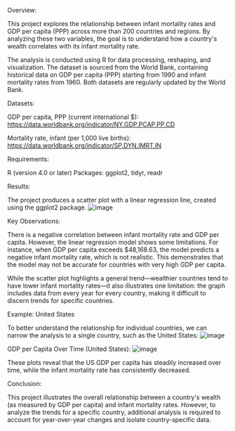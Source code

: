 Overview:

This project explores the relationship between infant mortality rates and GDP per capita (PPP) across more than 200 countries and regions. By analyzing these two variables, the goal is to understand how a country's wealth correlates with its infant mortality rate.

The analysis is conducted using R for data processing, reshaping, and visualization. The dataset is sourced from the World Bank, containing historical data on GDP per capita (PPP) starting from 1990 and infant mortality rates from 1960. Both datasets are regularly updated by the World Bank.

Datasets:

GDP per capita, PPP (current international $): https://data.worldbank.org/indicator/NY.GDP.PCAP.PP.CD

Mortality rate, infant (per 1,000 live births): https://data.worldbank.org/indicator/SP.DYN.IMRT.IN

Requirements:

R (version 4.0 or later)
Packages: ggplot2, tidyr, readr

Results:

The project produces a scatter plot with a linear regression line, created using the ggplot2 package.
![image](https://github.com/user-attachments/assets/ec0015a7-2e19-4906-b1d7-741a765da840)

Key Observations:

There is a negative correlation between infant mortality rate and GDP per capita. However, the linear regression model shows some limitations. For instance, when GDP per capita exceeds $48,168.63, the model predicts a negative infant mortality rate, which is not realistic. This demonstrates that the model may not be accurate for countries with very high GDP per capita.

While the scatter plot highlights a general trend—wealthier countries tend to have lower infant mortality rates—it also illustrates one limitation: the graph includes data from every year for every country, making it difficult to discern trends for specific countries.

Example: United States

To better understand the relationship for individual countries, we can narrow the analysis to a single country, such as the United States:
![image](https://github.com/user-attachments/assets/6ba5cd0c-a250-4ca8-a260-34245c95baaf)

GDP per Capita Over Time (United States):
![image](https://github.com/user-attachments/assets/2c8aff6a-0bbc-4fe9-9822-ea724b9de1af)

These plots reveal that the US GDP per capita has steadily increased over time, while the infant mortality rate has consistently decreased.

Conclusion:

This project illustrates the overall relationship between a country's wealth (as measured by GDP per capita) and infant mortality rates. However, to analyze the trends for a specific country, additional analysis is required to account for year-over-year changes and isolate country-specific data.
